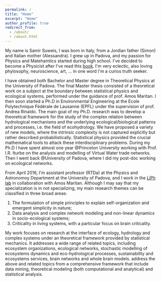 ```yaml
---
permalink: /
title: "Home"
excerpt: "Home"
author_profile: true
redirect_from:
  - /about/
  - /about.html
---
```



My name is Samir Suweis, I was born in Italy, from a Jordian father (Simon) and Italian mother (Alessandra). I grew up in Padova, and my passion for Physics and Matehamtics started during high school. I've decided to become a Physicist after I've read this [book](https://www.amazon.it/Solo-stupore-conosce-Lavventura-scientifica-ebook/dp/B008HRM9KW/ref=sr_1_1?s=books&ie=UTF8&qid=1535061995&sr=1-1&keywords=Solo+lo+stupore+conosce). I'm very eclectic, also loving phylosophy, neuroscience, art, ... in one word I'm a curios truth seeker.


I have obtained both Bachelor and Master degree in Theoretical Physics at the University of Padova. The final Master thesis consisted of a theoretical work on a subject at the boundary between statistical physics and ecological systems, performed under the guidance of prof. Amos Maritan. I then soon started a Ph.D in Environmental Engineering at the Ecole Polytechnique Fédérale de Lausanne (EPFL) under the supervision of prof. Andrea Rinaldo. The main goal of my Ph.D. research was to develop a theoretical framework for the study of the complex relation between hydrological mechanisms and the underlying ecological/biological patterns and processes, i.e. the field of ecohydrology. We have proposed a variety of new models, where the intrinsic complexity is not captured explicitly but rather described probabilistically. Statistical physics provided the crucial mathematical tools to attack these interdisciplinary problems. During my Ph.D I have spent almost one year @Princeton University working with Prof. I.R. Iturbe on the analysis and modelling of Virtual Water trade networks. Then I went back @University of Padova, where I did my post-doc working on ecological networks.

From April 2016, I'm assistant professor (RTDa) at the Physics and Astronomoy Department at the University of Padova, and I work in the [LiPh lab](http://liphlab.com/) in collaboration with Amos Maritan. Although I may say that my specialization is in not specializing, my main research themes can be classified in three broad areas: 
1) The formulation of simple principles to explain self-organization and emergent simplicity in nature; 
2) Data analysis and complex network modeling and non-linear dynamics in socio-ecological systems; 
3) Criticality in living systems, with a particular focus on brain criticality. 

My work focuses on research at the interface of ecology, hydrology and complex systems under an theoretical framework provided by statistical mechanics. It addresses a wide range of related topics, including ecosystem organizations, ecological networks, stochastic modelling of ecosystems dynamics and eco-hydrological processes, sustainability and ecosystems services, brain networks and whole brain models.   address the above and related topics from a comprehensive framework that include data mining, theoretical modeling (both computational and analytical) and statistical analysis. 




